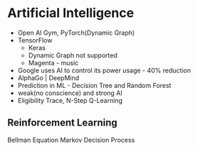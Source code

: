 # Artificial Intelligence
- Open AI Gym, PyTorch(Dynamic Graph)
- TensorFlow
  + Keras
  + Dynamic Graph not supported
  + Magenta - music
- Google uses AI to control its power usage - 40% reduction
- AlphaGo | DeepMind
- Prediction in ML - Decision Tree and Random Forest
- weak(no conscience) and strong AI
- Eligibility Trace, N-Step Q-Learning

## Reinforcement Learning

Bellman Equation
Markov Decision Process